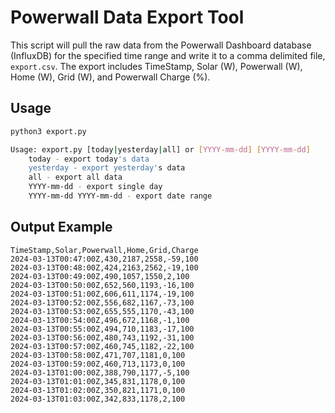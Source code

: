 # Powerwall Data Export Tool

This script will pull the raw data from the Powerwall Dashboard database (InfluxDB) for the specified time range and write it to a comma delimited file, `export.csv`. The export includes TimeStamp, Solar (W), Powerwall (W), Home (W), Grid (W), and Powerwall Charge (%).

## Usage

```bash
python3 export.py

Usage: export.py [today|yesterday|all] or [YYYY-mm-dd] [YYYY-mm-dd]
    today - export today's data
    yesterday - export yesterday's data
    all - export all data
    YYYY-mm-dd - export single day
    YYYY-mm-dd YYYY-mm-dd - export date range
```

## Output Example

```csv
TimeStamp,Solar,Powerwall,Home,Grid,Charge
2024-03-13T00:47:00Z,430,2187,2558,-59,100
2024-03-13T00:48:00Z,424,2163,2562,-19,100
2024-03-13T00:49:00Z,490,1057,1550,2,100
2024-03-13T00:50:00Z,652,560,1193,-16,100
2024-03-13T00:51:00Z,606,611,1174,-19,100
2024-03-13T00:52:00Z,556,682,1167,-73,100
2024-03-13T00:53:00Z,655,555,1170,-43,100
2024-03-13T00:54:00Z,496,672,1168,-1,100
2024-03-13T00:55:00Z,494,710,1183,-17,100
2024-03-13T00:56:00Z,480,743,1192,-31,100
2024-03-13T00:57:00Z,460,745,1182,-22,100
2024-03-13T00:58:00Z,471,707,1181,0,100
2024-03-13T00:59:00Z,460,713,1173,0,100
2024-03-13T01:00:00Z,388,790,1177,-5,100
2024-03-13T01:01:00Z,345,831,1178,0,100
2024-03-13T01:02:00Z,350,821,1171,0,100
2024-03-13T01:03:00Z,342,833,1178,2,100
```